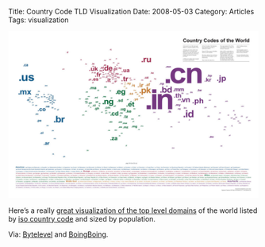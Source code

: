 Title: Country Code TLD Visualization
Date: 2008-05-03
Category: Articles
Tags: visualization

![Country Code TLD Visualization](/images/cctld_1200.jpg "Country Code TLD Visualization")

Here’s a really [great visualization of the top level domains](https://www.bytelevel.com/map/ccTLD.html) of the world listed by
[iso country code](https://en.wikipedia.org/wiki/ISO_3166-1) and sized by population.

Via: [Bytelevel](https://www.bytelevel.com/map/ccTLD.html)
and [BoingBoing](https://boingboing.net/2008/04/25/www-domain-country-c.html).

